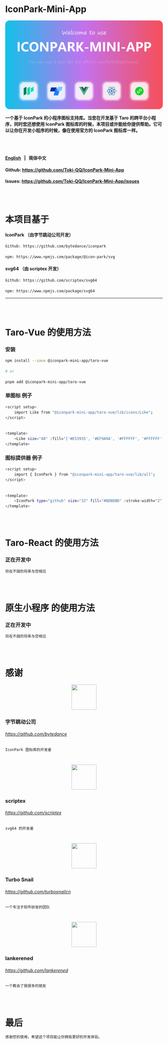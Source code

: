 # IconPark-Mini-App

<p align="center">
<img src="./iconpark-mini-app.png" >
<p></p>
<b>一个基于 IconPark 的小程序图标支持库。当您在开发基于 Taro 的跨平台小程序，同时您还想使用 IconPark 图标库的时候，本项目或许能给你提供帮助。它可以让你在开发小程序的时候，像在使用官方的 IconPark 图标库一样。</b>
<p>

<br/>
<br/>

#### <a href="./README_zh-CN.md">English<a> &nbsp; | &nbsp; 简体中文

#### Github: https://github.com/Toki-QQ/IconPark-Mini-App

#### Issues: https://github.com/Toki-QQ/IconPark-Mini-App/issues

<br/>
<br/>

# 本项目基于

#### IconPark （由字节跳动公司开发）

```bash
Github: https://github.com/bytedance/iconpark

npm: https://www.npmjs.com/package/@icon-park/svg
```

#### svg64 （由 scriptex 开发）

```bash
Github: https://github.com/scriptex/svg64

npm: https://www.npmjs.com/package/svg64
```

---

<br/>
<br/>

# Taro-Vue 的使用方法

### 安装

```bash
npm install --save @iconpark-mini-app/taro-vue

# or

pnpm add @iconpark-mini-app/taro-vue
```

### 单图标 例子

```bash
<script setup>
    import Like from "@iconpark-mini-app/taro-vue/lib/icons/Like";
</script>


<template>
    <Like size="48" :fill="['#E53935', '#EF9A9A', '#FFFFFF', '#FFFFFF']" theme="multi-color" />
</template>
```

### 图标提供器 例子

```bash
<script setup>
    import { IconPark } from "@iconpark-mini-app/taro-vue/lib/all";
</script>


<template>
    <IconPark type="github" size="32" fill="#BDBDBD" :stroke-width="2" />
</template>
```

<br/>
<br/>

# Taro-React 的使用方法

### 正在开发中

```bash
将在不就的将来与您相见
```

<br/>
<br/>

# 原生小程序 的使用方法

### 正在开发中

```bash
将在不就的将来与您相见
```

<br/>
<br/>

# 感谢

<p align="center">
<img width="80" height="80" src="https://avatars.githubusercontent.com/u/4158466?s=200&v=4" >
</p>

### 字节跳动公司

###### https://github.com/bytedance

```bash
IconPark 图标库的开发者
```

#

<p align="center">
<img width="80" height="80" src="https://avatars.githubusercontent.com/u/4603539?v=4" >
</p>

### scriptex

###### https://github.com/scriptex

```bash
svg64 的开发者
```

#

<p align="center">
<img width="80" height="80" src="https://avatars.githubusercontent.com/u/110720510?s=200&v=4" >
</p>

### Turbo Snail

###### https://github.com/turbosnailcn

```bash
一个专注于软件研发的团队
```

#

<p align="center">
<img width="80" height="80" src="https://avatars.githubusercontent.com/u/57043221?v=4" >
</p>

### lankerened

###### https://github.com/lankerened

```bash
一个教会了我很多的朋友
```

<br/>
<br/>

# 最后

```bash
感谢您的使用，希望这个项目能让你拥有更好的开发体验。
```

